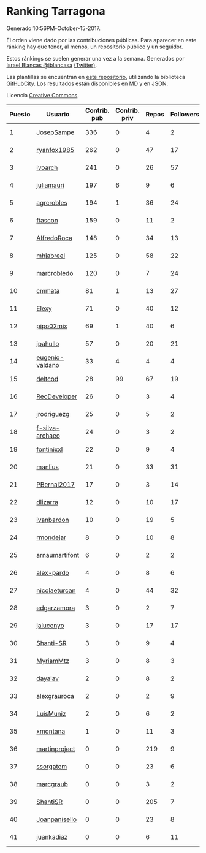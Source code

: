 # Ranking Tarragona

Generado 10:56PM-October-15-2017.

El orden viene dado por las contribuciones públicas. Para aparecer en este ránking hay que tener, al menos, un repositorio público y un seguidor.

Estos ránkings se suelen generar una vez a la semana. Generados por [Israel Blancas @iblancasa](https://github.com/iblancasa/) [(Twitter)](https://twitter.com/iblancasa).

Las plantillas se encuentran en [este repositorio](https://github.com/iblancasa/GH-Spanish-Ranking), utilizando la biblioteca [GitHubCity](https://github.com/iblancasa/GitHubCity). Los resultados están disponibles en MD y en JSON.

Licencia [Creative Commons](https://creativecommons.org/licenses/by/4.0/).

| Puesto   |  Usuario  | Contrib. pub | Contrib. priv |Repos| Followers | Desde |  Avatar  |
|----------|-----------|--------------|---------------|-----|-----------|-------|----------|
|1|[JosepSampe](https://github.com/JosepSampe)|336|0|4|2|2015-01-08|![JosepSampe](https://avatars0.githubusercontent.com/u/10448186)|
|2|[ryanfox1985](https://github.com/ryanfox1985)|262|0|47|17|2011-10-26|![ryanfox1985](https://avatars2.githubusercontent.com/u/1152728)|
|3|[ivoarch](https://github.com/ivoarch)|241|0|26|57|2011-03-18|![ivoarch](https://avatars3.githubusercontent.com/u/677124)|
|4|[juliamauri](https://github.com/juliamauri)|197|6|9|6|2013-11-28|![juliamauri](https://avatars0.githubusercontent.com/u/6062402)|
|5|[agrcrobles](https://github.com/agrcrobles)|194|1|36|24|2013-10-19|![agrcrobles](https://avatars0.githubusercontent.com/u/5727373)|
|6|[ftascon](https://github.com/ftascon)|159|0|11|2|2012-11-24|![ftascon](https://avatars2.githubusercontent.com/u/2879103)|
|7|[AlfredoRoca](https://github.com/AlfredoRoca)|148|0|34|13|2014-08-15|![AlfredoRoca](https://avatars2.githubusercontent.com/u/8455554)|
|8|[mhjabreel](https://github.com/mhjabreel)|125|0|58|22|2014-10-08|![mhjabreel](https://avatars1.githubusercontent.com/u/9088025)|
|9|[marcrobledo](https://github.com/marcrobledo)|120|0|7|24|2015-09-19|![marcrobledo](https://avatars0.githubusercontent.com/u/14358263)|
|10|[cmmata](https://github.com/cmmata)|81|1|13|27|2013-04-22|![cmmata](https://avatars1.githubusercontent.com/u/4223148)|
|11|[Elexy](https://github.com/Elexy)|71|0|40|12|2010-10-14|![Elexy](https://avatars2.githubusercontent.com/u/439063)|
|12|[pipo02mix](https://github.com/pipo02mix)|69|1|40|6|2011-07-03|![pipo02mix](https://avatars2.githubusercontent.com/u/892157)|
|13|[jpahullo](https://github.com/jpahullo)|57|0|20|21|2012-07-26|![jpahullo](https://avatars3.githubusercontent.com/u/2048296)|
|14|[eugenio-valdano](https://github.com/eugenio-valdano)|33|4|4|4|2014-03-12|![eugenio-valdano](https://avatars2.githubusercontent.com/u/6929185)|
|15|[deltcod](https://github.com/deltcod)|28|99|67|19|2015-09-22|![deltcod](https://avatars1.githubusercontent.com/u/14791993)|
|16|[ReoDeveloper](https://github.com/ReoDeveloper)|26|0|3|4|2013-01-20|![ReoDeveloper](https://avatars2.githubusercontent.com/u/3322211)|
|17|[jrodriguezg](https://github.com/jrodriguezg)|25|0|5|2|2013-02-05|![jrodriguezg](https://avatars1.githubusercontent.com/u/3486118)|
|18|[f-silva-archaeo](https://github.com/f-silva-archaeo)|24|0|3|2|2016-05-04|![f-silva-archaeo](https://avatars3.githubusercontent.com/u/19189330)|
|19|[fontinixxl](https://github.com/fontinixxl)|22|0|9|4|2013-07-24|![fontinixxl](https://avatars0.githubusercontent.com/u/5080665)|
|20|[manlius](https://github.com/manlius)|21|0|33|31|2013-11-18|![manlius](https://avatars1.githubusercontent.com/u/5968066)|
|21|[PBernal2017](https://github.com/PBernal2017)|17|0|3|14|2017-02-23|![PBernal2017](https://avatars0.githubusercontent.com/u/25979373)|
|22|[dlizarra](https://github.com/dlizarra)|12|0|10|17|2015-04-12|![dlizarra](https://avatars2.githubusercontent.com/u/11906353)|
|23|[ivanbardon](https://github.com/ivanbardon)|10|0|19|5|2013-10-30|![ivanbardon](https://avatars3.githubusercontent.com/u/5808889)|
|24|[rmondejar](https://github.com/rmondejar)|8|0|10|8|2008-06-20|![rmondejar](https://avatars1.githubusercontent.com/u/14419)|
|25|[arnaumartifont](https://github.com/arnaumartifont)|6|0|2|2|2014-11-07|![arnaumartifont](https://avatars1.githubusercontent.com/u/9613200)|
|26|[alex-pardo](https://github.com/alex-pardo)|4|0|8|6|2012-09-19|![alex-pardo](https://avatars0.githubusercontent.com/u/2378470)|
|27|[nicolaeturcan](https://github.com/nicolaeturcan)|4|0|44|32|2014-04-10|![nicolaeturcan](https://avatars3.githubusercontent.com/u/7248811)|
|28|[edgarzamora](https://github.com/edgarzamora)|3|0|2|7|2013-05-02|![edgarzamora](https://avatars3.githubusercontent.com/u/4320475)|
|29|[jalucenyo](https://github.com/jalucenyo)|3|0|17|17|2012-04-06|![jalucenyo](https://avatars1.githubusercontent.com/u/1618926)|
|30|[Shanti-SR](https://github.com/Shanti-SR)|3|0|9|4|2014-11-12|![Shanti-SR](https://avatars0.githubusercontent.com/u/9694646)|
|31|[MyriamMtz](https://github.com/MyriamMtz)|3|0|8|3|2013-11-25|![MyriamMtz](https://avatars3.githubusercontent.com/u/6032560)|
|32|[dayalav](https://github.com/dayalav)|2|0|8|2|2013-06-10|![dayalav](https://avatars2.githubusercontent.com/u/4660940)|
|33|[alexgrauroca](https://github.com/alexgrauroca)|2|0|2|9|2013-07-31|![alexgrauroca](https://avatars3.githubusercontent.com/u/5131860)|
|34|[LuisMuniz](https://github.com/LuisMuniz)|2|0|6|2|2014-07-18|![LuisMuniz](https://avatars0.githubusercontent.com/u/8201284)|
|35|[xmontana](https://github.com/xmontana)|1|0|11|3|2011-03-04|![xmontana](https://avatars2.githubusercontent.com/u/650776)|
|36|[martinproject](https://github.com/martinproject)|0|0|219|9|2008-06-13|![martinproject](https://avatars0.githubusercontent.com/u/13601)|
|37|[ssorgatem](https://github.com/ssorgatem)|0|0|23|6|2009-07-23|![ssorgatem](https://avatars2.githubusercontent.com/u/108138)|
|38|[marcgraub](https://github.com/marcgraub)|0|0|3|2|2012-10-02|![marcgraub](https://avatars3.githubusercontent.com/u/2468006)|
|39|[ShantiSR](https://github.com/ShantiSR)|0|0|205|7|2013-01-16|![ShantiSR](https://avatars3.githubusercontent.com/u/3288528)|
|40|[Joanpanisello](https://github.com/Joanpanisello)|0|0|23|8|2013-09-20|![Joanpanisello](https://avatars1.githubusercontent.com/u/5502417)|
|41|[juankadiaz](https://github.com/juankadiaz)|0|0|6|11|2013-10-04|![juankadiaz](https://avatars2.githubusercontent.com/u/5609996)|
